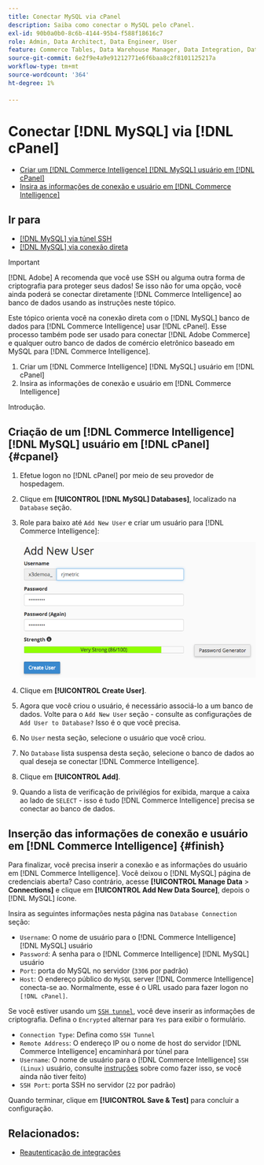 ```yaml
---
title: Conectar MySQL via cPanel
description: Saiba como conectar o MySQL pelo cPanel.
exl-id: 90b0a0b0-8c6b-4144-95b4-f588f18616c7
role: Admin, Data Architect, Data Engineer, User
feature: Commerce Tables, Data Warehouse Manager, Data Integration, Data Import/Export, SQL Report Builder
source-git-commit: 6e2f9e4a9e91212771e6f6baa8c2f8101125217a
workflow-type: tm+mt
source-wordcount: '364'
ht-degree: 1%

---
```


# Conectar [!DNL MySQL] via [!DNL cPanel]

* [Criar um [!DNL Commerce Intelligence] [!DNL MySQL] usuário em [!DNL cPanel]](#cpanel)
* [Insira as informações de conexão e usuário em [!DNL Commerce Intelligence]](#finish)

## Ir para

* [[!DNL MySQL] via túnel SSH](../integrations/mysql-via-ssh-tunnel.md)
* [[!DNL MySQL] via conexão direta](../integrations/mysql-via-a-direct-connection.md)

>[!IMPORTANT]
>
>[!DNL Adobe] A recomenda que você use SSH ou alguma outra forma de criptografia para proteger seus dados! Se isso não for uma opção, você ainda poderá se conectar diretamente [!DNL Commerce Intelligence] ao banco de dados usando as instruções neste tópico.

Este tópico orienta você na conexão direta com o [!DNL MySQL] banco de dados para [!DNL Commerce Intelligence] usar [!DNL cPanel]. Esse processo também pode ser usado para conectar [!DNL Adobe Commerce] e qualquer outro banco de dados de comércio eletrônico baseado em MySQL para [!DNL Commerce Intelligence].

1. Criar um [!DNL Commerce Intelligence] [!DNL MySQL] usuário em [!DNL cPanel]
1. Insira as informações de conexão e usuário em [!DNL Commerce Intelligence]

Introdução.

## Criação de um [!DNL Commerce Intelligence] [!DNL MySQL] usuário em [!DNL cPanel] {#cpanel}

1. Efetue logon no [!DNL cPanel] por meio de seu provedor de hospedagem.
1. Clique em **[!UICONTROL [!DNL MySQL] Databases]**, localizado na `Database` seção.
1. Role para baixo até `Add New User` e criar um usuário para [!DNL Commerce Intelligence]:

   ![](../../../assets/create-mbi-mysql-user-cpanel.png)

1. Clique em **[!UICONTROL Create User]**.
1. Agora que você criou o usuário, é necessário associá-lo a um banco de dados. Volte para o `Add New User` seção - consulte as configurações de `Add User to Database?` Isso é o que você precisa.
1. No `User` nesta seção, selecione o usuário que você criou.
1. No `Database` lista suspensa desta seção, selecione o banco de dados ao qual deseja se conectar [!DNL Commerce Intelligence].
1. Clique em **[!UICONTROL Add]**.
1. Quando a lista de verificação de privilégios for exibida, marque a caixa ao lado de `SELECT` - isso é tudo [!DNL Commerce Intelligence] precisa se conectar ao banco de dados.

## Inserção das informações de conexão e usuário em [!DNL Commerce Intelligence] {#finish}

Para finalizar, você precisa inserir a conexão e as informações do usuário em [!DNL Commerce Intelligence]. Você deixou o [!DNL MySQL] página de credenciais aberta? Caso contrário, acesse **[!UICONTROL Manage Data** > **Connections]** e clique em **[!UICONTROL Add New Data Source]**, depois o [!DNL MySQL] ícone.

Insira as seguintes informações nesta página nas `Database Connection` seção:

* `Username`: O nome de usuário para o [!DNL Commerce Intelligence] [!DNL MySQL] usuário
* `Password`: A senha para o [!DNL Commerce Intelligence] [!DNL MySQL] usuário
* `Port`: porta do MySQL no servidor (`3306` por padrão)
* `Host`: O endereço público do `MySQL` server [!DNL Commerce Intelligence] conecta-se ao. Normalmente, esse é o URL usado para fazer logon no `[!DNL cPanel]`.

Se você estiver usando um [`SSH tunnel`](../integrations/mysql-via-ssh-tunnel.md), você deve inserir as informações de criptografia. Defina o `Encrypted` alternar para `Yes` para exibir o formulário.

* `Connection Type`: Defina como `SSH Tunnel`
* `Remote Address`: O endereço IP ou o nome de host do servidor [!DNL Commerce Intelligence] encaminhará por túnel para
* `Username`: O nome de usuário para o [!DNL Commerce Intelligence] `SSH (Linux)` usuário, consulte [instruções](../../../data-analyst/importing-data/integrations/mysql-via-ssh-tunnel.md) sobre como fazer isso, se você ainda não tiver feito)
* `SSH Port`: porta SSH no servidor (`22` por padrão)

Quando terminar, clique em **[!UICONTROL Save & Test]** para concluir a configuração.

## Relacionados:

* [Reautenticação de integrações](https://experienceleague.adobe.com/docs/commerce-knowledge-base/kb/how-to/mbi-reauthenticating-integrations.html)

